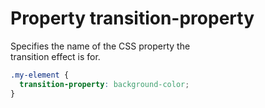 # Property transition-property

Specifies the name of the CSS property the  
transition effect is for.

```css
.my-element {
  transition-property: background-color;
}
```
